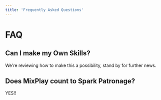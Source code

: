```yaml
---
title: 'Frequently Asked Questions'
---
```


# FAQ

## Can I make my Own Skills?

We're reviewing how to make this a possibility, stand by for further news.

## Does MixPlay count to Spark Patronage?

YES!!


